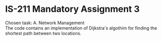 # IS-211 Mandatory Assignment 3

Chosen task: A. Network Management  
The code contains an implementation of Dijkstra's algothim for finding the shortest path between two locations. 

